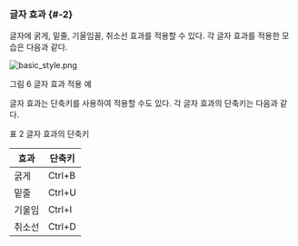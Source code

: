 ### 글자 효과 {#-2}

글자에 굵게, 밑줄, 기울임꼴, 취소선 효과를 적용할 수 있다. 각 글자 효과를 적용한 모습은 다음과 같다.

![basic_style.png](/assets/basicstyle.png)

그림 6 글자 효과 적용 예

글자 효과는 단축키를 사용하여 적용할 수도 있다. 각 글자 효과의 단축키는 다음과 같다.

표 2 글자 효과의 단축키

| 효과 | 단축키 |
| --- | --- |
| 굵게 | Ctrl+B |
| 밑줄 | Ctrl+U |
| 기울임 | Ctrl+I |
| 취소선 | Ctrl+D |